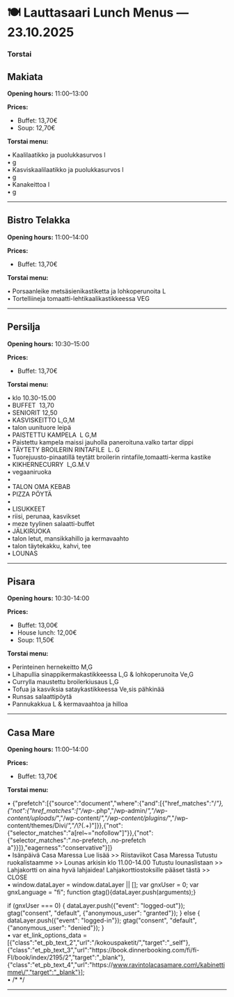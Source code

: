 # 🍽️ Lauttasaari Lunch Menus — 23.10.2025

### Torstai

## Makiata
**Opening hours:** 11:00–13:00

**Prices:**
- Buffet: 13,70€
- Soup: 12,70€

**Torstai menu:**

• Kaalilaatikko ja puolukkasurvos l  
• g  
• Kasviskaalilaatikko ja puolukkasurvos l  
• g  
• Kanakeittoa l  
• g  


---

## Bistro Telakka
**Opening hours:** 11:00–14:00

**Prices:**
- Buffet: 13,70€

**Torstai menu:**

• Porsaanleike metsäsienikastiketta ja lohkoperunoita L  
• Tortelliineja tomaatti-lehtikaalikastikkeessa VEG  


---

## Persilja
**Opening hours:** 10:30–15:00

**Prices:**
- Buffet: 13,70€

**Torstai menu:**

• klo 10.30-15.00  
• BUFFET  13,70  
• SENIORIT 12,50  
• KASVISKEITTO L,G,M  
• talon uunituore leipä  
• PAISTETTU KAMPELA  L G,M  
• Paistettu kampela maissi jauholla paneroituna.valko tartar dippi  
• TÄYTETY BROILERIN RINTAFILE  L. G  
• Tuorejuusto-pinaatillä teytätt broilerin rintafile,tomaatti-kerma kastike  
• KIKHERNECURRY  L,G.M.V  
• vegaaniruoka  
• ​  
• TALON OMA KEBAB  
• PIZZA PÖYTÄ  
• ​  
• LISUKKEET  
• riisi, perunaa, kasvikset  
• meze tyylinen salaatti-buffet  
• JÄLKIRUOKA  
• talon letut, mansikkahillo ja kermavaahto  
• talon täytekakku, kahvi, tee  
• LOUNAS  


---

## Pisara
**Opening hours:** 10:30-14:00

**Prices:**
- Buffet: 13,00€
- House lunch: 12,00€
- Soup: 11,50€

**Torstai menu:**

• Perinteinen hernekeitto M,G  
• Lihapullia sinappikermakastikkeessa L,G & lohkoperunoita Ve,G  
• Currylla maustettu broilerkiusaus L,G  
• Tofua ja kasviksia sataykastikkeessa Ve,sis pähkinää  
• Runsas salaattipöytä  
• Pannukakkua L & kermavaahtoa ja hilloa  


---

## Casa Mare
**Opening hours:** 11:00–14:00

**Prices:**
- Buffet: 13,70€

**Torstai menu:**

• {"prefetch":[{"source":"document","where":{"and":[{"href_matches":"\/*"},{"not":{"href_matches":["\/wp-*.php","\/wp-admin\/*","\/wp-content\/uploads\/*","\/wp-content\/*","\/wp-content\/plugins\/*","\/wp-content\/themes\/Divi\/*","\/*\\?(.+)"]}},{"not":{"selector_matches":"a[rel~=\"nofollow\"]"}},{"not":{"selector_matches":".no-prefetch, .no-prefetch a"}}]},"eagerness":"conservative"}]}  
• Isänpäivä Casa Maressa Lue lisää >> Riistaviikot Casa Maressa Tutustu ruokalistaamme >> Lounas arkisin klo 11.00-14.00 Tutustu lounaslistaan >> Lahjakortti on aina hyvä lahjaidea! Lahjakorttiostoksille pääset tästä >> CLOSE  
• window.dataLayer = window.dataLayer || [];
  var gnxUser = 0;
  var gnxLanguage = "fi";
  function gtag(){dataLayer.push(arguments);}

  if (gnxUser === 0) {
    dataLayer.push({"event": "logged-out"});
    gtag("consent", "default", {"anonymous_user": "granted"});
  }
  else {
    dataLayer.push({"event": "logged-in"});
    gtag("consent", "default", {"anonymous_user": "denied"});
  }  
• var et_link_options_data = [{"class":"et_pb_text_2","url":"\/kokouspaketit\/","target":"_self"},{"class":"et_pb_text_3","url":"https:\/\/book.dinnerbooking.com\/fi\/fi-FI\/book\/index\/2195\/2","target":"_blank"},{"class":"et_pb_text_4","url":"https:\/\/www.ravintolacasamare.com\/kabinettimme\/","target":"_blank"}];  
• /* <![CDATA[ */
jqueryParams.length&&$.each(jqueryParams,function(e,r){if("function"==typeof r){var n=String(r);n.replace("$","jQuery");var a=new Function("return "+n)();$(document).ready(a)}});
/* ]]> */  


---

